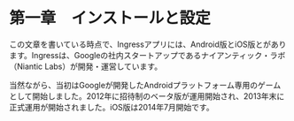 # 第一章　インストールと設定

この文章を書いている時点で、Ingressアプリには、Android版とiOS版とがあります。Ingressは、Googleの社内スタートアップであるナイアンティック・ラボ（Niantic Labs）が開発・運営しています。

当然ながら、当初はGoogleが開発したAndroidプラットフォーム専用のゲームとして開始しました。2012年に招待制のベータ版が運用開始され、2013年末に正式運用が開始されました。iOS版は2014年7月開始です。